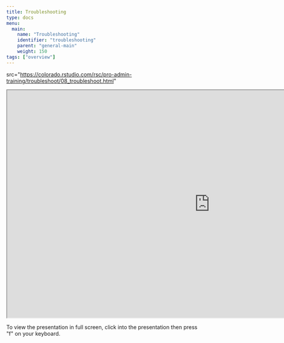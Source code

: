```yaml
---
title: Troubleshooting
type: docs
menu:
  main:
    name: "Troubleshooting"
    identifier: "troubleshooting"
    parent: "general-main"
    weight: 150
tags: ["overview"]
---
```


 src="https://colorado.rstudio.com/rsc/pro-admin-training/troubleshoot/08_troubleshoot.html"

<iframe src="https://colorado.rstudio.com/rsc/pro-admin-training/troubleshoot/08_troubleshoot.html" width="1067px" height="600px">
</iframe>


To view the presentation in full screen, click into the presentation then press "f" on your keyboard.

